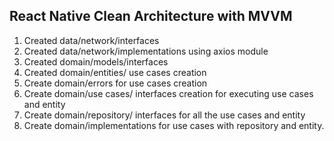 ## React Native Clean Architecture with MVVM

1. Created data/network/interfaces
2. Created data/network/implementations using axios module
3. Created domain/models/interfaces
4. Created domain/entities/ use cases creation
5. Create domain/errors for use cases creation
6. Create domain/use cases/ interfaces creation for executing use cases and entity
7. Create domain/repository/ interfaces for all the use cases and entity
8. Create domain/implementations for use cases with repository and entity.
